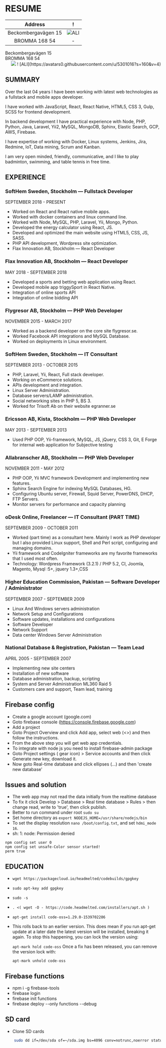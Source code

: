 
RESUME
=================

Address                    |  !
:-------------------------:|:-------------------------:
Beckombergavägen 15 | ![ALI](https://avatars0.githubusercontent.com/u/5301016?s=160&v=4)
BROMMA 168 54       |  - 

<div>
    <div style='text-align:left'> 
        Beckombergavägen 15 <br />
        BROMMA 168 54
    </div>
    <div style='text-align:right'>
        <img src="https://avatars0.githubusercontent.com/u/5301016?s=160&v=4" />
          ! [ALI](https://avatars0.githubusercontent.com/u/5301016?s=160&v=4)
    </div>
</div>

## SUMMARY
   Over the last 04 years I have been working with latest web technologies as a fullstack and mobile apps developer.
    
   I have worked with JavaScript, React, React Native, HTML5, CSS 3, Gulp, SCSS for frontend development.
   
   In backend development I have practical experience with Node, PHP, Python, Java, Laravel, Yii2, MySQL, MongoDB, Sphinx, Elastic Search, GCP, AWS, Firebase. 
   
   I have expertise of working with Docker, Linux systems, Jenkins, Jira, Redmine, IoT, Data mining, Scrum and Kanban.
    
   I am very open minded, friendly, communicative,  and I like to play badminton, swimming, and table tennis in free time. 
    
## EXPERIENCE

### SoftHem Sweden, Stockholm — Fullstack Developer
   SEPTEMBER 2018 - PRESENT
   
   * Worked on React and React native mobile apps. 
   * Worked with docker containers and linux command line.
   * Worked with Node, MySQL, PHP, Laravel, Yii, Mongo, Python. 
   * Developed the energy calculator using React, JS. 
   * Developed and optimized the main website using HTML5, CSS, JS, SASS.
   * PHP API development, Wordpress site optimization. 
   * Flax Innovation AB, Stockholm — React Developer
   
### Flax Innovation AB, Stockholm — React Developer
   MAY 2018 - SEPTEMBER 2018
   
   * Developed a sports and betting web application using React. 
   * Developed mobile app triggySport in React Native. 
   * Integration of online sports API 
   * Integration of online bidding API

### Flygresor AB, Stockholm — PHP Web Developer
   NOVEMBER 2015 - MARCH 2017
   
   * Worked as a backend developer on the core site flygresor.se. 
   * Worked Facebook API integrations and MySQL Database. 
   * Worked on deployments in Linux environment.
 
### SoftHem Sweden, Stockholm — IT Consultant
   SEPTEMBER 2013 - OCTOBER 2015
   
   * PHP, Laravel, Yii, React, Full stack developer.
   * Working on eCommerce solutions.
   * APIs development and integration.
   * Linux Server Administration.
   * Database servers/LAMP administration.
   * Social networking sites in PHP 5, BS 3.
   * Worked for Trisoft Ab on their website egranner.se

### Ericsson AB, Kista, Stockholm — PHP Web Developer
   MAY 2013 - SEPTEMBER 2013
   
   * Used PHP OOP, Yii-framework, MySQL, JS, jQuery, CSS 3, Git, E Forge for internal web application for Subjective testing

### Allabranscher AB, Stockholm — PHP Web Developer
   NOVEMBER 2011 - MAY 2012
   
   * PHP OOP, Yii MVC framework Development and implementing new features. 
   * Sphinx Search Engine for indexing MySQL Databases, HG. 
   * Configuring Ubuntu server, Firewall, Squid Server, PowerDNS, DHCP, FTP Servers. 
   * Monitor servers for performance and capacity planning
                                                             
### oDesk Online, Freelancer — IT Consultant (PART TIME)
   SEPTEMBER 2009 - OCTOBER 2011
   
   * Worked (part time) as a consultant here. Mainly I work as PHP developer but I also provided Linux support, Shell and Perl script, configuring and managing domains.
   * Yii framework and CodeIgniter frameworks are my favorite frameworks that I used most often.
   * Technology: Wordpress Framework (3.2.1) / PHP 5.2, CI, Joomla, Magento, Mysql :5+, jquery 1.3+,CSS 
   
### Higher Education Commission, Pakistan — Software Developer / Administrator
   SEPTEMBER 2007 - SEPTEMBER 2009
   * Linux And Windows servers administration 
   * Network Setup and Configurations 
   * Software updates, installations and configurations
   * Software Developer
   * Network Support
   * Data center Windows Server Administration
   
   
### National Database & Registration, Pakistan — Team Lead
   APRIL 2005 - SEPTEMBER 2007
   * Implementing new site centers
   * Installation of new software
   * Database administration, backup, scripting
   * System and Server Administration ML360 Raid 5
   * Customers care and support, Team lead, training
                                                                
  
## Firebase config
  * Create a google account (google.com)
  * Goto firebase console (https://console.firebase.google.com)
  * Add a project
  * Goto Project Overview and click Add app, select web (<>) and then follow the instructions.
  * From the above step you will get web app credentials.
  * To integrate with node js you need to install firebase-admin package
  * Goto Project settings ( gear icon)  > Service accounts and then click Generate new key, download it.
  * Now goto Real-time database and click ellipses (...) and then 'create new database'



## Issues and solution
   * The web app may not read the data initially from the realtime database
   * To fix it click Develop > Database > Real time database > Rules > then change read, write to 'true', then click publish.
   * Better to run command under root `sudo su`
   * Set home directory as `export NODEJS_HOME=/usr/share/nodejs/bin`
   * To set the display resolution `nano /boot/config.txt`, and set `hdmi_mode	16`.
   * sh: 1: node: Permission denied
```
npm config set user 0
npm config set unsafe-Color sensor started! 
perm true
```

## EDUCATION
   * `wget https://packagecloud.io/headmelted/codebuilds/gpgkey`
   * `sudo apt-key add gpgkey`
   * `sudo -s`
   * `. <( wget -O - https://code.headmelted.com/installers/apt.sh )`
   * `apt-get install code-oss=1.29.0-1539702286`
   * This rolls back to an earlier version. This does mean if you run apt-get update at a later date the latest version will be installed, breaking it again. To stop this happening, you can lock the version using:
     
     `apt-mark hold code-oss`
     Once a fix has been released, you can remove the version lock with:
     
     `apt-mark unhold code-oss`
   
## Firebase functions
   * npm i -g firebase-tools
   * firebase login
   * firebase init functions
   * firebase deploy --only functions --debug

## SD card
   * Clone SD cards 
```bash
    sudo dd if=/dev/sda of=~/sda.img bs=4096 conv=notrunc,noerror status=progress
```
